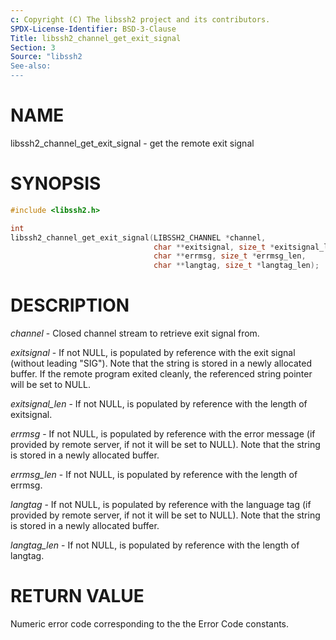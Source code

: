 ```yaml
---
c: Copyright (C) The libssh2 project and its contributors.
SPDX-License-Identifier: BSD-3-Clause
Title: libssh2_channel_get_exit_signal
Section: 3
Source: "libssh2
See-also:
---
```


# NAME

libssh2_channel_get_exit_signal - get the remote exit signal

# SYNOPSIS

~~~c
#include <libssh2.h>

int
libssh2_channel_get_exit_signal(LIBSSH2_CHANNEL *channel,
                                char **exitsignal, size_t *exitsignal_len,
                                char **errmsg, size_t *errmsg_len,
                                char **langtag, size_t *langtag_len);
~~~

# DESCRIPTION

*channel* - Closed channel stream to retrieve exit signal from.

*exitsignal* - If not NULL, is populated by reference with the exit signal
(without leading "SIG"). Note that the string is stored in a newly allocated
buffer. If the remote program exited cleanly, the referenced string pointer
will be set to NULL.

*exitsignal_len* - If not NULL, is populated by reference with the length
of exitsignal.

*errmsg* - If not NULL, is populated by reference with the error message
(if provided by remote server, if not it will be set to NULL). Note that the
string is stored in a newly allocated buffer.

*errmsg_len* - If not NULL, is populated by reference with the length of errmsg.

*langtag* - If not NULL, is populated by reference with the language tag
(if provided by remote server, if not it will be set to NULL). Note that the
string is stored in a newly allocated buffer.

*langtag_len* - If not NULL, is populated by reference with the length of langtag.

# RETURN VALUE

Numeric error code corresponding to the the Error Code constants.
